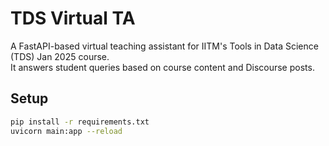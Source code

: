 # TDS Virtual TA

A FastAPI-based virtual teaching assistant for IITM's Tools in Data Science (TDS) Jan 2025 course.  
It answers student queries based on course content and Discourse posts.

## Setup

```bash
pip install -r requirements.txt
uvicorn main:app --reload

